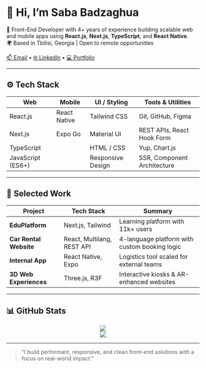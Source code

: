 # 👋 Hi, I’m Saba Badzaghua

🎯 Front-End Developer with 4+ years of experience building scalable web and mobile apps using **React.js**, **Next.js**, **TypeScript**, and **React Native**.  
🌍 Based in Tbilisi, Georgia | Open to remote opportunities

[📫 Email](mailto:saba.badzaghua@outlook.com) • [🌐 LinkedIn](https://www.linkedin.com/in/saba-badzaghua) • [💻 Portfolio](https://github.com/Badzagh)

---

## ⚙️ Tech Stack

| Web               | Mobile            | UI / Styling        | Tools & Utilities         |
|------------------|-------------------|---------------------|----------------------------|
| React.js          | React Native      | Tailwind CSS         | Git, GitHub, Figma         |
| Next.js           | Expo Go           | Material UI          | REST APIs, React Hook Form |
| TypeScript        |                   | HTML / CSS           | Yup, Chart.js              |
| JavaScript (ES6+) |                   | Responsive Design    | SSR, Component Architecture|

---

## 🚀 Selected Work

| Project               | Tech Stack                | Summary                                           |
|-----------------------|---------------------------|---------------------------------------------------|
| **EduPlatform**       | Next.js, Tailwind         | Learning platform with 11k+ users                 |
| **Car Rental Website**| React, Multilang, REST API| 4-language platform with custom booking logic     |
| **Internal App**      | React Native, Expo        | Logistics tool scaled for external teams          |
| **3D Web Experiences**| Three.js, R3F             | Interactive kiosks & AR-enhanced websites         |

---

## 📊 GitHub Stats

<p align="center">
  <img src="https://github-readme-stats.vercel.app/api?username=Badzagh&show_icons=true&theme=tokyonight" />
  <br/>
  <img src="https://github-readme-stats.vercel.app/api/top-langs/?username=Badzagh&layout=compact&theme=tokyonight" />
</p>

---

> “I build performant, responsive, and clean front-end solutions with a focus on real-world impact.”


<!--
**Badzagh/Badzagh** is a ✨ _special_ ✨ repository because its `README.md` (this file) appears on your GitHub profile.

Here are some ideas to get you started:

- 🔭 I’m currently working on ...
- 🌱 I’m currently learning ...
- 👯 I’m looking to collaborate on ...
- 🤔 I’m looking for help with ...
- 💬 Ask me about ...
- 📫 How to reach me: ...
- 😄 Pronouns: ...
- ⚡ Fun fact: ...
-->
